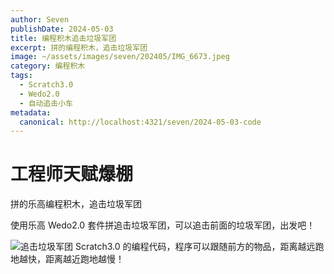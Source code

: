 ```yaml
---
author: Seven
publishDate: 2024-05-03
title: 编程积木追击垃圾军团
excerpt: 拼的编程积木，追击垃圾军团
image: ~/assets/images/seven/202405/IMG_6673.jpeg
category: 编程积木
tags:
  - Scratch3.0
  - Wedo2.0
  - 自动追击小车
metadata:
  canonical: http://localhost:4321/seven/2024-05-03-code
---
```


# 工程师天赋爆棚

拼的乐高编程积木，追击垃圾军团

使用乐高 Wedo2.0 套件拼追击垃圾军团，可以追击前面的垃圾军团，出发吧！

![追击垃圾军团](~/assets/images/seven/202405/ljjt.png)
Scratch3.0 的编程代码，程序可以跟随前方的物品，距离越远跑地越快，距离越近跑地越慢！
